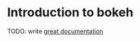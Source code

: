 # Introduction to bokeh

TODO: write [great documentation](http://jacobian.org/writing/what-to-write/)
